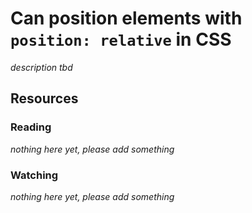 # Can position elements with `position: relative` in CSS

_description tbd_

## Resources

### Reading

_nothing here yet, please add something_

### Watching

_nothing here yet, please add something_
